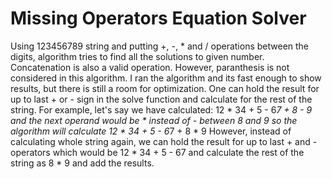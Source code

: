 # Missing Operators Equation Solver
Using 123456789 string and putting +, -, * and / operations between the digits, algorithm tries to find all the solutions to given number. 
Concatenation is also a valid operation. However, paranthesis is not considered in this algorithm. 
I ran the algorithm and its fast enough to show results, but there is still a room for optimization. 
One can hold the result for up to last + or - sign in the solve function and calculate for the rest of
the string. 
For example, let's say we have calculated:
12 * 34 + 5 - 6*7 + 8 - 9
and the next operand would be * instead of - between 8 and 9 so the algorithm will calculate
12 * 34 + 5 - 6*7 + 8 * 9
However, instead of calculating whole string again, we can hold the result for up to last + and - operators 
which would be 12 * 34 + 5 - 67 and calculate the rest of the string as 8 * 9 and add the results. 
